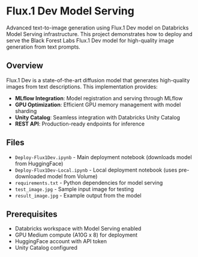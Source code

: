 # Flux.1 Dev Model Serving

Advanced text-to-image generation using Flux.1 Dev model on Databricks Model Serving infrastructure. This project demonstrates how to deploy and serve the Black Forest Labs Flux.1 Dev model for high-quality image generation from text prompts.

## Overview

Flux.1 Dev is a state-of-the-art diffusion model that generates high-quality images from text descriptions. This implementation provides:

- **MLflow Integration**: Model registration and serving through MLflow
- **GPU Optimization**: Efficient GPU memory management with model sharding
- **Unity Catalog**: Seamless integration with Databricks Unity Catalog
- **REST API**: Production-ready endpoints for inference

## Files

- `Deploy-Flux1Dev.ipynb` - Main deployment notebook (downloads model from HuggingFace)
- `Deploy-Flux1Dev-Local.ipynb` - Local deployment notebook (uses pre-downloaded model from Volume)
- `requirements.txt` - Python dependencies for model serving
- `test_image.jpg` - Sample input image for testing
- `result_image.jpg` - Example output from the model

## Prerequisites

- Databricks workspace with Model Serving enabled
- GPU Medium compute (A10G x 8) for deployment
- HuggingFace account with API token
- Unity Catalog configured
